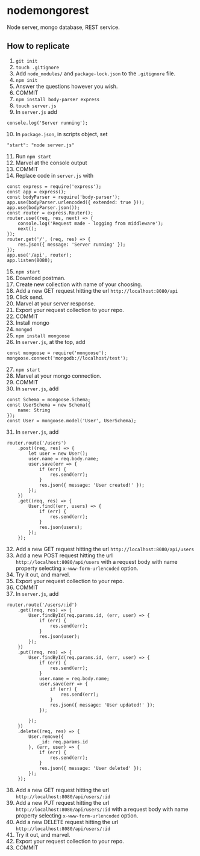 # nodemongorest

Node server, mongo database, REST service.

## How to replicate

1. `git init`
2. `touch .gitignore`
3. Add `node_modules/` and `package-lock.json` to the `.gitignore` file.
4. `npm init`
5. Answer the questions however you wish.
6. COMMIT
7. `npm install body-parser express`
8. `touch server.js`
9. In `server.js` add
```
console.log('Server running');
```
10. In `package.json`, in scripts object, set
```
"start": "node server.js"
```
11. Run `npm start`
12. Marvel at the console output
13. COMMIT
14. Replace code in `server.js` with
```
const express = require('express');
const app = express();
const bodyParser = require('body-parser');
app.use(bodyParser.urlencoded({ extended: true }));
app.use(bodyParser.json());
const router = express.Router();
router.use((req, res, next) => {
    console.log('Request made - logging from middleware');
    next();
});
router.get('/', (req, res) => {
    res.json({ message: 'Server running' });
});
app.use('/api', router);
app.listen(8080);
```
15. `npm start`
16. Download postman.
17. Create new collection with name of your choosing.
18. Add a new GET request hitting the url `http://localhost:8080/api`
19. Click send.
20. Marvel at your server response.
21. Export your request collection to your repo.
22. COMMIT
23. Install mongo
24. `mongod`
25. `npm install mongoose`
26. In `server.js`, at the top, add
```
const mongoose = require('mongoose');
mongoose.connect('mongodb://localhost/test');
```
27. `npm start`
28. Marvel at your mongo connection.
29. COMMIT
30. In `server.js`, add
```
const Schema = mongoose.Schema;
const UserSchema = new Schema({
    name: String
});
const User = mongoose.model('User', UserSchema);
```
31. In `server.js`, add
```
router.route('/users')
    .post((req, res) => {
        let user = new User();
        user.name = req.body.name;
        user.save(err => {
            if (err) {
                res.send(err);
            }
            res.json({ message: 'User created!' });
        });
    })
    .get((req, res) => {
        User.find((err, users) => {
            if (err) {
                res.send(err);
            }
            res.json(users);
        });
    });
```
32. Add a new GET request hitting the url `http://localhost:8080/api/users`
33. Add a new POST request hitting the url `http://localhost:8080/api/users` with a request body with name property selecting `x-www-form-urlencoded` option.
34. Try it out, and marvel.
35. Export your request collection to your repo.
36. COMMIT
37. In `server.js`, add
```
router.route('/users/:id')
    .get((req, res) => {
        User.findById(req.params.id, (err, user) => {
            if (err) {
                res.send(err);
            }
            res.json(user);
        });
    })
    .put((req, res) => {
        User.findById(req.params.id, (err, user) => {
            if (err) {
                res.send(err);
            }
            user.name = req.body.name;
            user.save(err => {
                if (err) {
                    res.send(err);
                }
                res.json({ message: 'User updated!' });
            });

        });
    })
    .delete((req, res) => {
        User.remove({
            _id: req.params.id
        }, (err, user) => {
            if (err) {
                res.send(err);
            }
            res.json({ message: 'User deleted' });
        });
    });
```
38. Add a new GET request hitting the url `http://localhost:8080/api/users/:id`
39. Add a new PUT request hitting the url `http://localhost:8080/api/users/:id` with a request body with name property selecting `x-www-form-urlencoded` option.
40. Add a new DELETE request hitting the url `http://localhost:8080/api/users/:id`
41. Try it out, and marvel.
42. Export your request collection to your repo.
43. COMMIT
